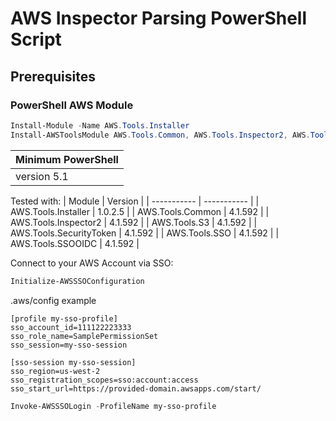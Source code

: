 # AWS Inspector Parsing PowerShell Script

## Prerequisites

### PowerShell AWS Module

``` PowerShell
Install-Module -Name AWS.Tools.Installer
Install-AWSToolsModule AWS.Tools.Common, AWS.Tools.Inspector2, AWS.Tools.S3, AWS.Tools.SecurityToken, AWS.Tools.SSO, AWS.Tools.SSOOIDC -MinimumVersion 4.1.0.0 -MaximumVersion 4.2.0.0
```
|Minimum PowerShell|
|---------------|
|version 5.1|

Tested with:
| Module | Version |
| ----------- | ----------- |
| AWS.Tools.Installer | 1.0.2.5 |
| AWS.Tools.Common | 4.1.592 |
| AWS.Tools.Inspector2 | 4.1.592 |
| AWS.Tools.S3 | 4.1.592 |
| AWS.Tools.SecurityToken | 4.1.592 |
| AWS.Tools.SSO | 4.1.592 |
| AWS.Tools.SSOOIDC | 4.1.592 |

Connect to your AWS Account via SSO:

``` PowerShell
Initialize-AWSSSOConfiguration
```
.aws/config example
``` Sh
[profile my-sso-profile]
sso_account_id=111122223333
sso_role_name=SamplePermissionSet
sso_session=my-sso-session

[sso-session my-sso-session]
sso_region=us-west-2
sso_registration_scopes=sso:account:access
sso_start_url=https://provided-domain.awsapps.com/start/
```

``` PowerShell
Invoke-AWSSSOLogin -ProfileName my-sso-profile
```
